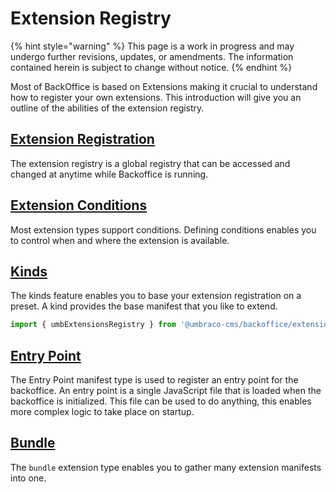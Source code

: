 # Extension Registry

{% hint style="warning" %}
This page is a work in progress and may undergo further revisions, updates, or amendments. The information contained herein is subject to change without notice.
{% endhint %}

Most of BackOffice is based on Extensions making it crucial to understand how to register your own extensions. This introduction will give you an outline of the abilities of the extension registry.

## [Extension Registration](./) <a href="#registration" id="registration"></a>

The extension registry is a global registry that can be accessed and changed at anytime while Backoffice is running.

## [Extension Conditions](extension-conditions.md) <a href="#conditions" id="conditions"></a>

Most extension types support conditions. Defining conditions enables you to control when and where the extension is available.

## [Kinds](kind.md) <a href="#kinds" id="kinds"></a>

The kinds feature enables you to base your extension registration on a preset. A kind provides the base manifest that you like to extend.

```typescript
import { umbExtensionsRegistry } from '@umbraco-cms/backoffice/extension-registry';
```

## [Entry Point](entry-point.md) <a href="#package-manifest" id="package-manifest"></a>

The Entry Point manifest type is used to register an entry point for the backoffice. An entry point is a single JavaScript file that is loaded when the backoffice is initialized. This file can be used to do anything, this enables more complex logic to take place on startup.

## [Bundle](bundle.md)

The `bundle` extension type enables you to gather many extension manifests into one.
